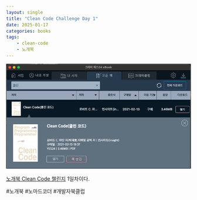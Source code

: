 ```yaml
---
layout: single
title: "Clean Code Challenge Day 1"
date: 2025-01-17
categories: books
tags:
	- clean-code
	- 노개북
---
```


![CleanCode](/assets/images/Clean-Code-1.png)

[노개북 Clean Code 챌린지](https://nomadcoders.co/c/clean-code/lobby) 1일차이다.

#노개북 #노마드코더 #개발자북클럽
